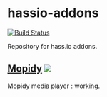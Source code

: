 # hassio-addons
[![Build Status](https://travis-ci.org/vmga43/hassio-addons.svg?branch=master)](https://travis-ci.org/vmga43/hassio-addons)

Repository for hass.io addons.

## [Mopidy](https://github.com/vmga43/hassio-addons/tree/master/mopidy) [![](https://images.microbadger.com/badges/version/vmga43/armhf-mopidy.svg)](https://microbadger.com/images/vmga43/armhf-mopidy "Get your own version badge on microbadger.com")

Mopidy media player : working.



